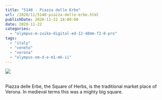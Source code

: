 ```yaml
---
title: "5148 - Piazza delle Erbe"
url: /2020/11/5148-piazza-delle-erbe.html
publishDate: 2020-11-22 18:00:00
date: 2020-11-22
categories: 
  - "olympus-m-zuiko-digital-ed-12-40mm-f2-8-pro"
tags: 
  - "italy"
  - "veneto"
  - "verona"
  - "olympus-om-d-e-m1-mk-ii"
---
```

<div class="container">
<div class="center"><a target="_blank" href="https://d25zfm9zpd7gm5.cloudfront.net/1200x1200/2018/20180911_145028_lr.jpg"><img class="webfeedsFeaturedVisual" src="https://d25zfm9zpd7gm5.cloudfront.net/0600x0600/2018/20180911_145028_lr.jpg" /></a></div>
</div>
<br />

Piazza delle Erbe, the Square of Herbs, is the traditional market
place of Verona. In medieval terms this was a mighty big square.